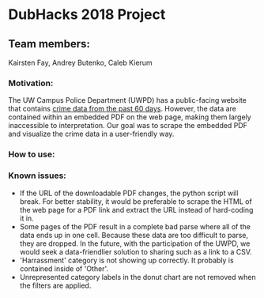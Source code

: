 # DubHacks 2018 Project
## Team members: 
Kairsten Fay, Andrey Butenko, Caleb Kierum

### Motivation:
The UW Campus Police Department (UWPD) has a public-facing website that contains [crime 
data from the past 60 days](http://police.uw.edu/crimedata/60daylog/). However, the 
data are contained within an embedded
PDF on the web page, making them largely inaccessible to interpretation. Our goal
was to scrape the embedded PDF and visualize the crime data in a user-friendly way.

### How to use: 

### Known issues: 
* If the URL of the downloadable PDF changes, the python script will break. For better
stability, it would be preferable to scrape the HTML of the web page for a PDF
link and extract the URL instead of hard-coding it in. 
* Some pages of the PDF result in a complete bad parse where all of the data ends up
in one cell. Because these data are too difficult to parse, they are dropped. In the
future, with the participation of the UWPD, we would seek a data-friendlier solution
to sharing such as a link to a CSV.  
* 'Harrassment' category is not showing up correctly. It probably is contained inside of 'Other'.
* Unrepresented category labels in the donut chart are not removed when the filters are applied.
